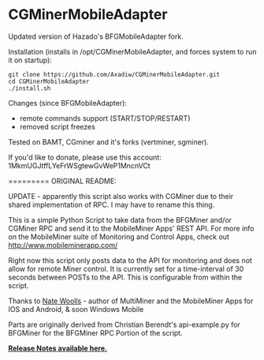CGMinerMobileAdapter
=========

Updated version of Hazado's BFGMobileAdapter fork.

Installation (installs in /opt/CGMinerMobileAdapter, and forces system to run it on startup):

    git clone https://github.com/Axadiw/CGMinerMobileAdapter.git
    cd CGMinerMobileAdapter
    ./install.sh

Changes (since BFGMobileAdapter):

- remote commands support (START/STOP/RESTART)
- removed script freezes

Tested on BAMT, CGminer and it's forks (vertminer, sgminer).

If you'd like to donate, please use this account: 1MkmUGJtffLYeFrWSgtewGvWeP1MncnVCt

=========
ORIGINAL README:

UPDATE - apparently this script also works with CGMiner due to their shared implementation of RPC. I may have to rename this thing. 

This is a simple Python Script to take data from the BFGMiner and/or CGMiner RPC and send it to the MobileMiner Apps' REST API.
For more info on the MobileMiner suite of Monitoring and Control Apps, check out http://www.mobileminerapp.com/

Right now this script only posts data to the API for monitoring and does not allow for remote Miner control.
It is currently set for a time-interval of 30 seconds between POSTs to the API.  This is configurable from within the script.


Thanks to <a href="http://www.nwoolls.com/">Nate Woolls</a> - author of MultiMiner and the MobileMiner Apps for IOS and Android, & soon Windows Mobile

Parts are originally derived from Christian Berendt's api-example.py for BFGMiner for the BFGMiner RPC Portion of the script.

<a href="https://github.com/jedimstr/BFGMobileAdapter/wiki/Release-Notes"><b>Release Notes available here.</b></a> 


